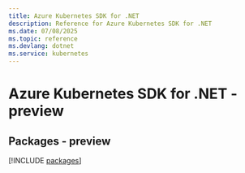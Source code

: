 ```yaml
---
title: Azure Kubernetes SDK for .NET
description: Reference for Azure Kubernetes SDK for .NET
ms.date: 07/08/2025
ms.topic: reference
ms.devlang: dotnet
ms.service: kubernetes
---
```

# Azure Kubernetes SDK for .NET - preview
## Packages - preview
[!INCLUDE [packages](kubernetes-index.md)]